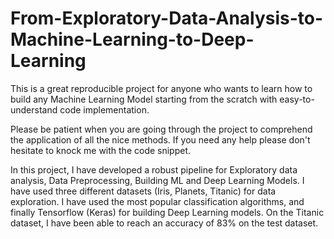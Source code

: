 # From-Exploratory-Data-Analysis-to-Machine-Learning-to-Deep-Learning
This is a great reproducible project for anyone who wants to learn how to build any Machine Learning Model starting from the scratch with easy-to-understand code implementation. 

Please be patient when you are going through the project to comprehend the application of all the nice methods. If you need any help please don't hesitate to knock me with the code snippet. 

In this project, I have developed a robust pipeline for Exploratory data analysis, Data Preprocessing, Building ML and Deep Learning Models. I have used three different datasets (Iris, Planets, Titanic) for data exploration. I have used the most popular classification algorithms, and finally Tensorflow (Keras) for building Deep Learning models. On the Titanic dataset, I have been able to reach an accuracy of 83% on the test dataset.
